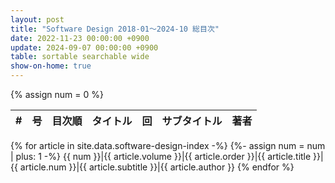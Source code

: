 ```yaml
---
layout: post
title: "Software Design 2018-01～2024-10 総目次"
date: 2022-11-23 00:00:00 +0900
update: 2024-09-07 00:00:00 +0900
table: sortable searchable wide
show-on-home: true
---
```


{% assign num = 0 %}

\#|号|目次順|タイトル|回|サブタイトル|著者
-:|-|-:|-|-|-|-
{% for article in site.data.software-design-index -%}
{%- assign num = num | plus: 1 -%}
{{ num }}|<span>{{ article.volume }}</span>|{{ article.order }}|{{ article.title }}|{{ article.num }}|{{ article.subtitle }}|{{ article.author }}
{% endfor %}
